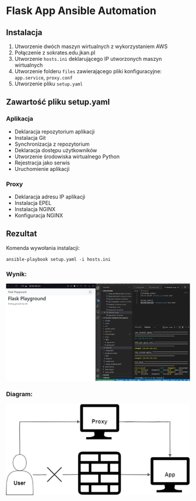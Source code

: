 # Flask App Ansible Automation
## Instalacja
1. Utworzenie dwóch maszyn wirtualnych z wykorzystaniem AWS
2. Połączenie z sokrates.edu.jkan.pl
3. Utworzenie `hosts.ini` deklarującego IP utworzonych maszyn wirtualnych
4. Utworzenie folderu ``files`` zawierającego pliki konfiguracyjne: `app.service`, `proxy.conf`
5. Utworzenie pliku `setup.yaml`

## Zawartość pliku setup.yaml
### Aplikacja
- Deklaracja repozytorium aplikacji
- Instalacja Git
- Synchronizacja z repozytorium
- Deklaracja dostępu użytkowników
- Utworzenie środowiska wirtualnego Python
- Rejestracja jako serwis
- Uruchomienie aplikacji
### Proxy
- Deklaracja adresu IP aplikacji
- Instalacja EPEL
- Instalacja NGINX
- Konfiguracja NGINX


## Rezultat
Komenda wywołania instalacji:
```
ansible-playbook setup.yaml -i hosts.ini
```
### Wynik:
![](result.png)

### Diagram:
![](diagram.png)
